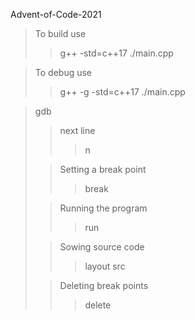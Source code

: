 Advent-of-Code-2021


> To build use
>>g++ -std=c++17 ./main.cpp

> To debug use
>> g++ -g -std=c++17 ./main.cpp


> gdb
>>next line 
>>>n
>
>> Setting a break point
>>>break <func name>
>
>> Running the program
>>> run
>
>> Sowing source code
>>>layout src
>
>> Deleting break points
>>>delete

